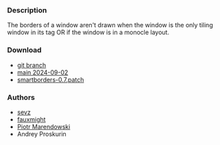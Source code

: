 ### Description
The borders of a window aren't drawn when the window is the only tiling window
in its tag OR if the window is in a monocle layout.

### Download
- [git branch](https://codeberg.org/sevz/dwl/src/branch/smartborders)
- [main 2024-09-02](/dwl/dwl-patches/raw/branch/main/patches/smartborders/smartborders.patch)
- [smartborders-0.7.patch](/dwl/dwl-patches/raw/branch/main/patches/smartborders/smartborders-0.7.patch)

### Authors
- [sevz](https://codeberg.org/sevz)
- [fauxmight](https://codeberg.org/fauxmight)
- [Piotr Marendowski](https://github.com/piotr-marendowski)
- Andrey Proskurin

